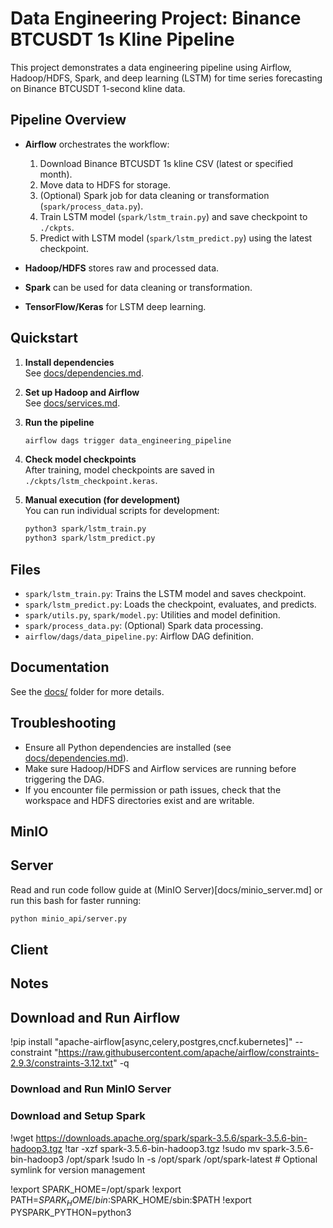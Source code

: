 # Data Engineering Project: Binance BTCUSDT 1s Kline Pipeline

This project demonstrates a data engineering pipeline using Airflow, Hadoop/HDFS, Spark, and deep learning (LSTM) for time series forecasting on Binance BTCUSDT 1-second kline data.

## Pipeline Overview

- **Airflow** orchestrates the workflow:
  1. Download Binance BTCUSDT 1s kline CSV (latest or specified month).
  2. Move data to HDFS for storage.
  3. (Optional) Spark job for data cleaning or transformation (`spark/process_data.py`).
  4. Train LSTM model (`spark/lstm_train.py`) and save checkpoint to `./ckpts`.
  5. Predict with LSTM model (`spark/lstm_predict.py`) using the latest checkpoint.

- **Hadoop/HDFS** stores raw and processed data.
- **Spark** can be used for data cleaning or transformation.
- **TensorFlow/Keras** for LSTM deep learning.

## Quickstart

1. **Install dependencies**  
   See [docs/dependencies.md](docs/dependencies.md).

2. **Set up Hadoop and Airflow**  
   See [docs/services.md](docs/services.md).

3. **Run the pipeline**  
   ```bash
   airflow dags trigger data_engineering_pipeline
   ```

4. **Check model checkpoints**  
   After training, model checkpoints are saved in `./ckpts/lstm_checkpoint.keras`.

5. **Manual execution (for development)**  
   You can run individual scripts for development:
   ```bash
   python3 spark/lstm_train.py
   python3 spark/lstm_predict.py
   ```

## Files

- `spark/lstm_train.py`: Trains the LSTM model and saves checkpoint.
- `spark/lstm_predict.py`: Loads the checkpoint, evaluates, and predicts.
- `spark/utils.py`, `spark/model.py`: Utilities and model definition.
- `spark/process_data.py`: (Optional) Spark data processing.
- `airflow/dags/data_pipeline.py`: Airflow DAG definition.

## Documentation

See the [docs/](docs/) folder for more details.

## Troubleshooting

- Ensure all Python dependencies are installed (see [docs/dependencies.md](docs/dependencies.md)).
- Make sure Hadoop/HDFS and Airflow services are running before triggering the DAG.
- If you encounter file permission or path issues, check that the workspace and HDFS directories exist and are writable.

## MinIO
## Server
Read and run code follow guide at (MinIO Server)[docs/minio_server.md]
or run this bash for faster running:
```bash
python minio_api/server.py
```

## Client


## Notes

## Download and Run Airflow
!pip install "apache-airflow[async,celery,postgres,cncf.kubernetes]" --constraint "https://raw.githubusercontent.com/apache/airflow/constraints-2.9.3/constraints-3.12.txt" -q

### Download and Run MinIO Server

### Download and Setup Spark

!wget https://downloads.apache.org/spark/spark-3.5.6/spark-3.5.6-bin-hadoop3.tgz
!tar -xzf spark-3.5.6-bin-hadoop3.tgz
!sudo mv spark-3.5.6-bin-hadoop3 /opt/spark
!sudo ln -s /opt/spark /opt/spark-latest  # Optional symlink for version management

!export SPARK_HOME=/opt/spark
!export PATH=$SPARK_HOME/bin:$SPARK_HOME/sbin:$PATH
!export PYSPARK_PYTHON=python3